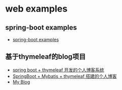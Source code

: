 # web examples

## spring-boot examples
  - [spring-boot examples](https://github.com/ityouknow/spring-boot-examples)
  
## 基于thymeleaf的blog项目
- [spring boot + thymeleaf 开发的个人博客系统](https://github.com/eumji025/EumJi-blog)
- [SpringBoot + Mybatis + thymeleaf 搭建的个人博客](https://github.com/zhisheng17/blog)
- [My Blog](https://github.com/ZHENFENG13/My-Blogz)


